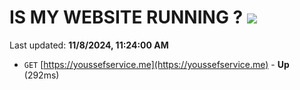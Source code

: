 # IS MY WEBSITE RUNNING ? [![](https://img.shields.io/static/v1?label=Sponsor&message=%E2%9D%A4&logo=GitHub&color=%23fe8e86)](https://github.com/sponsors/Youssef-Lehmam)

Last updated: **11/8/2024, 11:24:00 AM**

- `GET` [https://youssefservice.me](https://youssefservice.me) - **Up** (292ms)
